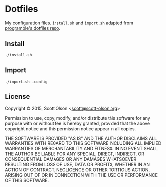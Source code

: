 # Dotfiles

My configuration files. `install.sh` and `import.sh` adapted from [programble's
dotfiles repo](https://github.com/programble/dotfiles).

## Install

```
./install.sh
```

## Import

```
./import.sh .config
```

## License

Copyright © 2015, Scott Olson \<scott@scott-olson.org>

Permission to use, copy, modify, and/or distribute this software for any
purpose with or without fee is hereby granted, provided that the above
copyright notice and this permission notice appear in all copies.

THE SOFTWARE IS PROVIDED "AS IS" AND THE AUTHOR DISCLAIMS ALL WARRANTIES
WITH REGARD TO THIS SOFTWARE INCLUDING ALL IMPLIED WARRANTIES OF
MERCHANTABILITY AND FITNESS. IN NO EVENT SHALL THE AUTHOR BE LIABLE FOR
ANY SPECIAL, DIRECT, INDIRECT, OR CONSEQUENTIAL DAMAGES OR ANY DAMAGES
WHATSOEVER RESULTING FROM LOSS OF USE, DATA OR PROFITS, WHETHER IN AN
ACTION OF CONTRACT, NEGLIGENCE OR OTHER TORTIOUS ACTION, ARISING OUT OF
OR IN CONNECTION WITH THE USE OR PERFORMANCE OF THIS SOFTWARE.
